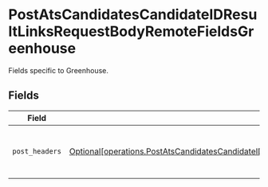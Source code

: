 # PostAtsCandidatesCandidateIDResultLinksRequestBodyRemoteFieldsGreenhouse

Fields specific to Greenhouse.


## Fields

| Field                                                                                                                                                                                                                          | Type                                                                                                                                                                                                                           | Required                                                                                                                                                                                                                       | Description                                                                                                                                                                                                                    |
| ------------------------------------------------------------------------------------------------------------------------------------------------------------------------------------------------------------------------------ | ------------------------------------------------------------------------------------------------------------------------------------------------------------------------------------------------------------------------------ | ------------------------------------------------------------------------------------------------------------------------------------------------------------------------------------------------------------------------------ | ------------------------------------------------------------------------------------------------------------------------------------------------------------------------------------------------------------------------------ |
| `post_headers`                                                                                                                                                                                                                 | [Optional[operations.PostAtsCandidatesCandidateIDResultLinksRequestBodyRemoteFieldsGreenhousePostHeaders]](undefined/models/operations/postatscandidatescandidateidresultlinksrequestbodyremotefieldsgreenhousepostheaders.md) | :heavy_minus_sign:                                                                                                                                                                                                             | Headers we will pass with `POST` requests to Greenhouse.                                                                                                                                                                       |